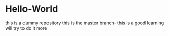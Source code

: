 # Hello-World
this is a dummy repository
this is the master branch- this is a good learning
will try to do it more
